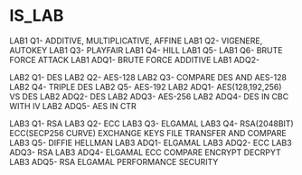 # IS_LAB
LAB1 Q1- ADDITIVE, MULTIPLICATIVE, AFFINE
LAB1 Q2- VIGENERE, AUTOKEY
LAB1 Q3- PLAYFAIR
LAB1 Q4- HILL
LAB1 Q5-
LAB1 Q6- BRUTE FORCE ATTACK
LAB1 ADQ1- BRUTE FORCE ADDITIVE
LAB1 ADQ2-

LAB2 Q1- DES
LAB2 Q2- AES-128
LAB2 Q3- COMPARE DES AND AES-128
LAB2 Q4- TRIPLE DES
LAB2 Q5- AES-192
LAB2 ADQ1- AES(128,192,256) VS DES 
LAB2 ADQ2- DES
LAB2 ADQ3- AES-256
LAB2 ADQ4- DES IN CBC WITH IV
LAB2 ADQ5- AES IN CTR 

LAB3 Q1- RSA
LAB3 Q2- ECC
LAB3 Q3- ELGAMAL
LAB3 Q4- RSA(2048BIT) ECC(SECP256 CURVE) EXCHANGE KEYS FILE TRANSFER AND COMPARE
LAB3 Q5- DIFFIE HELLMAN
LAB3 ADQ1- ELGAMAL
LAB3 ADQ2- ECC
LAB3 ADQ3- RSA
LAB3 ADQ4- ELGAMAL ECC COMPARE ENCRYPT DECRPYT
LAB3 ADQ5- RSA ELGAMAL PERFORMANCE SECURITY
